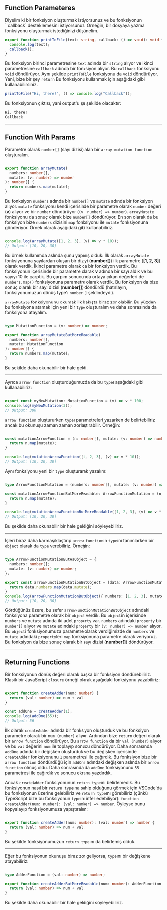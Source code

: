 ## Function Parameteres

Diyelim ki bir fonksiyon oluşturmak istiyorsunuz ve bu fonksiyonun ``callback` desteklemesini istiyorsunuz. Örneğin, bir dosyaya yazma fonksiyonu oluşturmak istediğinizi düşünelim.

```ts
export function printToFile(text: string, callback: () => void): void {
  console.log(text);
  callback();
}
```

Bu fonksiyon birinci parametresine `text` adında bir `string` alıyor ve ikinci parametresine `callback` adında bir fonksiyon alıyor. Bu `callback` fonksiyonu `void` döndürüyor. Aynı şekilde `printToFile` fonksiyonu da `void` döndürüyor. Yani, bize bir şey `return` Bu fonksiyonu kullanmak için aşağıdaki gibi kullanabilirsiniz.

```ts
printToFile("Hi, there!", () => console.log("Callback"));
```

Bu fonksiyonun çıktısı, yani output'u şu şekilde olacaktır:

```ts
Hi, there!
Callback
```

***

## Function With Params

Parametre olarak `number[]` (sayı dizisi) alan bir `array mutation function` oluşturalım.

```ts

export function arrayMutate(
  numbers: number[],
  mutate: (v: number) => number
): number[] {
  return numbers.map(mutate);
}

```

Bu fonksiyon `numbers` adında bir `number[]` ve `mutate` adında bir fonksiyon alıyor. `mutate` fonksiyonu kendi içerisinde bir parametre olarak `number` değeri (**v**) alıyor ve bir `number` döndürüyor (`(v: number) => number`). `arrayMutate` fonksiyonu da sonuç olarak bize `number[]` döndürüyor. En son olarak da bu fonksiyon bize `numbers` dizisini `map` fonksiyonu ile `mutate` fonksiyonuna gönderiyor. Örnek olarak aşağıdaki gibi kullanabiliriz.

```ts

console.log(arrayMutate([1, 2, 3], (v) => v * 10));
// Output: [10, 20, 30]

```

Bu örnek kullanımda aslında şunu yapmış olduk: İlk olarak `arrayMutate` fonksiyonuna sayılardan oluşan bir diziyi (**number[]**) ilk parametre (**[1, 2, 3]**) olarak verdik. İkinci parametre olarak da bir fonksiyon verdik. Bu fonksiyonun içerisinde bir parametre olarak **v** adında bir sayı aldık ve bu sayıyı 10 ile çarptık. Bu çarpım sonucunda ortaya çıkan değerleri de `numbers.map()` fonksiyonuna parametre olarak verdik. Bu fonksiyon da bize sonuç olarak bir sayı dizisi (**number[]**) döndürdü (hatırlayın, fonksiyonumuzun dönüş type'ı `number[]` şeklindeydi).

`arrayMutate` fonksiyonunu okumak ilk bakışta biraz zor olabilir. Bu yüzden bu fonksiyona atamak için yeni bir `type` oluşturalım ve daha sonrasında da fonksiyona atayalım.

```ts

type MutationFunction = (v: number) => number;

export function arrayMutateButMoreReadable(
  numbers: number[],
  mutate: MutationFunction
): number[] {
  return numbers.map(mutate);
}

```

Bu şekilde daha okunabilir bir hale geldi.

***

Ayrıca `arrow function` oluşturduğumuzda da bu `type`ı aşağıdaki gibi kullanabiliriz:

```ts

export const myNewMutation: MutationFunction = (v) => v * 100;
console.log(myNewMutation(3));
// Output: 300

```

`arrow function` oluştururken `type`ı parametreleri yazarken de belirtebiliriz ancak bu okunuşu zaman zaman zorlaştırabilir. Örneğin:

```ts

const mutationArrowFunction = (n: number[], mutate: (v: number) => number): number[] => {
  return n.map(mutate);
}

console.log(mutationArrowFunction([1, 2, 3], (v) => v * 10));
// Output: [10, 20, 30]

```

Aynı fonksiyonu yeni bir `type` oluşturarak yazalım:

```ts

type ArrowFunctionMutation = (numbers: number[], mutate: (v: number) => number) => number[];

const mutationArrowFunctionButMoreReadable: ArrowFunctionMutation = (n, mutate) => {
  return n.map(mutate);
}

console.log(mutationArrowFunctionButMoreReadable([1, 2, 3], (v) => v * 10));
// Output: [10, 20, 30]

```

Bu şekilde daha okunabilir bir hale geldiğini söyleyebiliriz.

***

İşleri biraz daha karmaşıklaştırıp `arrow function`ın `type`ını tanımlarken bir `object` olarak da `type` verebiliriz. Örneğin:

```ts

type ArrowFunctionMutationButAsObject = {
  numbers: number[];
  mutate: (v: number) => number;
};

export const arrowFunctionMutationButObject = (data: ArrowFunctionMutationButAsObject): number[] => {
  return data.numbers.map(data.mutate);
}
console.log(arrowFunctionMutationButObject({ numbers: [1, 2, 3], mutate: (v) => v * 10 }));
// Output: [10, 20, 30]

```

Gördüğünüz üzere, bu sefer `arrowFunctionMutationButObject` adındaki fonksiyona parametre olarak bir `object` verdik. Bu `object`in içerisinde `numbers` ve `mutate` adında iki adet `property` var. `numbers` adındaki `property` bir `number[]` alıyor ve `mutate` adındaki `property` bir `(v: number) => number` alıyor. Bu `object`i fonksiyonumuza parametre olarak verdiğimizde de `numbers` ve `mutate` adındaki `property`leri `map` fonksiyonuna parametre olarak veriyoruz. Bu fonksiyon da bize sonuç olarak bir sayı dizisi (**number[]**) döndürüyor.

***

## Returning Functions

Bir fonksiyonun dönüş değeri olarak başka bir fonksiyon döndürebiliriz. Klasik bir JavaScript `closure` örneği olarak aşağıdaki fonksiyonu yazabiliriz:

```ts

export function createAdder(num: number) {
  return (val: number) => num + val;
}

const addOne = createAdder(1);
console.log(addOne(55));
// Output: 56

```

İlk olarak `createAdder` adında bir fonksiyon oluşturduk ve bu fonksiyon parametre olarak bir `num (number)` alıyor. Ardından bize `return` değeri olarak bir `arrow function` döndürüyor. Bu `arrow function` da bir `val (number)` alıyor ve bu `val` değerini `num` ile toplayıp sonucu döndürüyor. Daha sonrasında `addOne` adında bir değişken oluşturduk ve bu değişken içerisinde `createAdder` fonksiyonunu `1` parametresi ile çağırdık. Bu fonksiyon bize bir `arrow function` döndürdüğü için `addOne` adındaki değişken aslında bir `arrow function` olmuş oldu. Daha sonrasında da `addOne` fonksiyonunu `55` parametresi ile çağırdık ve sonucu ekrana yazdırdık.

Ancak `createAdder` fonksiyonunun `return type`ını belirlemedik. Bu fonksiyonun nasıl bir `return type`ına sahip olduğunu görmek için VSCode'da bu fonksiyonun üzerine gelebiliriz ve `return type`ını görebiliriz (çünkü TypeScript bize bu fonksiyonun `type`ını infer edebiliyor): `function createAdder(num: number): (val: number) => number`. Öyleyse bunu kopyalayıp fonksiyonumuza yapıştıralım:

```ts

export function createAdder(num: number): (val: number) => number {
  return (val: number) => num + val;
}

```

Bu şekilde fonksiyonumuzun `return type`ını da belirlemiş olduk.

***

Eğer bu fonksiyonun okunuşu biraz zor geliyorsa, `type`ını bir değişkene atayabiliriz:

```ts

type AdderFunction = (val: number) => number;

export function createAdderButMoreReadable(num: number): AdderFunction {
  return (val: number) => num + val;
}

```

Bu şekilde daha okunabilir bir hale geldiğini söyleyebiliriz.